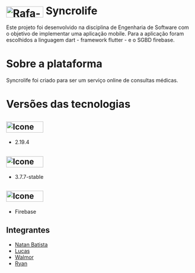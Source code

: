 # <img align="center" alt="Rafa-Python" height="30" width="100" src="https://img.shields.io/badge/Flutter-02569B?style=for-the-badge&logo=flutter&logoColor=white"> Syncrolife
Este projeto foi desenvolvido na disciplina de Engenharia de Software com o objetivo de implementar uma aplicação mobile.
Para a aplicação foram escolhidos a linguagem dart - framework flutter - e o SGBD firebase.

# Sobre a plataforma

Syncrolife foi criado para ser um serviço online de consultas médicas.

# Versões das tecnologias
## <img align="center" alt="Icone Dart" height="30" width="100" src="https://img.shields.io/badge/Dart-0175C2?style=for-the-badge&logo=dart&logoColor=white">
* 2.19.4
## <img align="center" alt="Icone Flutter" height="30" width="100" src="https://img.shields.io/badge/Flutter-02569B?style=for-the-badge&logo=flutter&logoColor=white">
* 3.7.7-stable
## <img align="center" alt="Icone Firebase" height="30" width="100" src="https://user-images.githubusercontent.com/71360760/224496233-0785131f-8e2b-49c8-8c2f-65cfc021edca.png">
* Firebase



## Integrantes
  * [Natan Batista](https://github.com/NatanBatista)
  * [Lucas](https://github.com/lucasmenezesdev)
  * [Walmor](https://github.com/wal01)
  * [Ryan](https://github.com/ryanolv)

